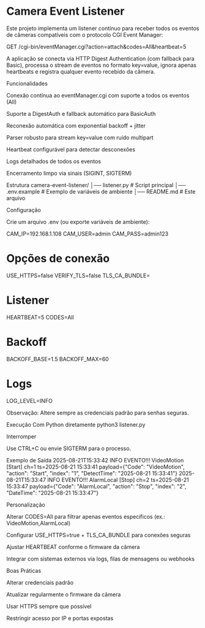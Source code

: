 # Camera Event Listener

Este projeto implementa um listener contínuo para receber todos os eventos de câmeras compatíveis com o protocolo CGI Event Manager:

GET /cgi-bin/eventManager.cgi?action=attach&codes=All&heartbeat=5


A aplicação se conecta via HTTP Digest Authentication (com fallback para Basic), processa o stream de eventos no formato key=value, ignora apenas heartbeats e registra qualquer evento recebido da câmera.

Funcionalidades

Conexão contínua ao eventManager.cgi com suporte a todos os eventos (All)

Suporte a DigestAuth e fallback automático para BasicAuth

Reconexão automática com exponential backoff + jitter

Parser robusto para stream key=value com ruído multipart

Heartbeat configurável para detectar desconexões

Logs detalhados de todos os eventos

Encerramento limpo via sinais (SIGINT, SIGTERM)

Estrutura
camera-event-listener/
│── listener.py        # Script principal
│── .env.example       # Exemplo de variáveis de ambiente
│── README.md          # Este arquivo

Configuração

Crie um arquivo .env (ou exporte variáveis de ambiente):

CAM_IP=192.168.1.108
CAM_USER=admin
CAM_PASS=admin123

# Opções de conexão
USE_HTTPS=false
VERIFY_TLS=false
TLS_CA_BUNDLE=

# Listener
HEARTBEAT=5
CODES=All

# Backoff
BACKOFF_BASE=1.5
BACKOFF_MAX=60

# Logs
LOG_LEVEL=INFO


Observação: Altere sempre as credenciais padrão para senhas seguras.

Execução
Com Python diretamente
python3 listener.py

Interromper

Use CTRL+C ou envie SIGTERM para o processo.

Exemplo de Saída
2025-08-21T15:33:42 INFO EVENTO!!! VideoMotion [Start] ch=1 ts=2025-08-21 15:33:41 payload={"Code": "VideoMotion", "action": "Start", "index": "1", "DetectTime": "2025-08-21 15:33:41"}
2025-08-21T15:33:47 INFO EVENTO!!! AlarmLocal [Stop] ch=2 ts=2025-08-21 15:33:47 payload={"Code": "AlarmLocal", "action": "Stop", "index": "2", "DateTime": "2025-08-21 15:33:47"}

Personalização

Alterar CODES=All para filtrar apenas eventos específicos (ex.: VideoMotion,AlarmLocal)

Configurar USE_HTTPS=true + TLS_CA_BUNDLE para conexões seguras

Ajustar HEARTBEAT conforme o firmware da câmera

Integrar com sistemas externos via logs, filas de mensagens ou webhooks

Boas Práticas

Alterar credenciais padrão

Atualizar regularmente o firmware da câmera

Usar HTTPS sempre que possível

Restringir acesso por IP e portas expostas
